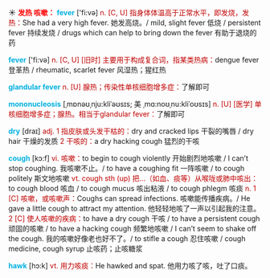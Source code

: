 ☀ <font color="red">**发热 咳嗽：**</font>
<font color="sky blue">**fever**</font> ['fi:və] 
<font color="#c00000">n. [C, U] 指身体体温高于正常水平，即发烧，发热：</font>She had a very high fever. 她发高烧。/ mild, slight fever 低烧 / persistent fever 持续发烧 / drugs which can help to bring down the fever 有助于退烧的药

<font color="sky blue">**fever**</font> ['fi:və] 
<font color="#c00000">n. [C, U] [旧时] 主要用于构成复合词，指某类热病：</font>dengue fever 登革热 / rheumatic, scarlet fever 风湿热；猩红热
           
<font color="sky blue">**glandular fever**</font>
<font color="#c00000">n. [U] 腺热；传染性单核细胞增多症：</font>了解即可
           
<font color="sky blue">**mononucleosis**</font> [ˌmɒnəʊˌnju:kliˈəʊsɪs; 美 ˌmɑ:noʊˌnu:kliˈoʊsɪs]
<font color="#c00000">n. [U] [医学] 单核细胞增多症；腺热。相当于glandular fever：</font>了解即可

<font color="sky blue">**dry**</font> [draɪ] 
<font color="#c00000">adj. 1 指皮肤或头发干枯的：</font>dry and cracked lips 干裂的嘴唇 / dry hair 干燥的发质 <font color="#c00000">2 干咳的：</font>a dry hacking cough 猛烈的干咳

<font color="sky blue">**cough**</font> [kɔ:f] 
<font color="#c00000">vi. 咳嗽：</font>to begin to cough violently 开始剧烈地咳嗽 / I can’t stop coughing. 我咳嗽不止。/ to have a coughing fit 一阵咳嗽 / to cough politely 斯文地咳嗽 <font color="#c00000">vt. cough sth (up) 把…（如血、痰等）从喉咙或肺中咳出：</font>to cough blood 咳血 / to cough mucus 咳出粘液 / to cough phlegm 咳痰 <font color="#c00000">n. 1 [C] 咳嗽，或咳嗽声：</font>Coughs can spread infections. 咳嗽能传播疾病。/ He gave a little cough to attract my attention. 他轻轻地咳了一声以引起我的注意。<font color="#c00000">2 [C] 使人咳嗽的疾病：</font>to have a dry cough 干咳 / to have a persistent cough 顽固的咳嗽 / to have a hacking cough 频繁地咳嗽 / I can’t seem to shake off the cough. 我的咳嗽好像老也好不了。/ to stifle a cough 忍住咳嗽 / cough medicine, cough syrup 止咳药；止咳糖浆
           
<font color="sky blue">**hawk**</font> [hɔ:k]
<font color="#c00000">vt. 用力咳痰：</font>He hawked and spat. 他用力咳了咳，吐了口痰。


